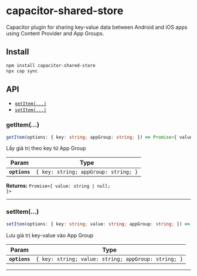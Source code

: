 # capacitor-shared-store

Capacitor plugin for sharing key-value data between Android and iOS apps using Content Provider and App Groups.

## Install

```bash
npm install capacitor-shared-store
npx cap sync
```

## API

<docgen-index>

* [`getItem(...)`](#getitem)
* [`setItem(...)`](#setitem)

</docgen-index>

<docgen-api>
<!--Update the source file JSDoc comments and rerun docgen to update the docs below-->

### getItem(...)

```typescript
getItem(options: { key: string; appGroup: string; }) => Promise<{ value: string | null; }>
```

Lấy giá trị theo key từ App Group

| Param         | Type                                            |
| ------------- | ----------------------------------------------- |
| **`options`** | <code>{ key: string; appGroup: string; }</code> |

**Returns:** <code>Promise&lt;{ value: string | null; }&gt;</code>

--------------------


### setItem(...)

```typescript
setItem(options: { key: string; value: string; appGroup: string; }) => Promise<void>
```

Lưu giá trị key-value vào App Group

| Param         | Type                                                           |
| ------------- | -------------------------------------------------------------- |
| **`options`** | <code>{ key: string; value: string; appGroup: string; }</code> |

--------------------

</docgen-api>
